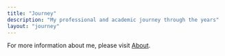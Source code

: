 ```yaml
---
title: "Journey"
description: "My professional and academic journey through the years"
layout: "journey"
---
```


For more information about me, please visit [About](/about).
